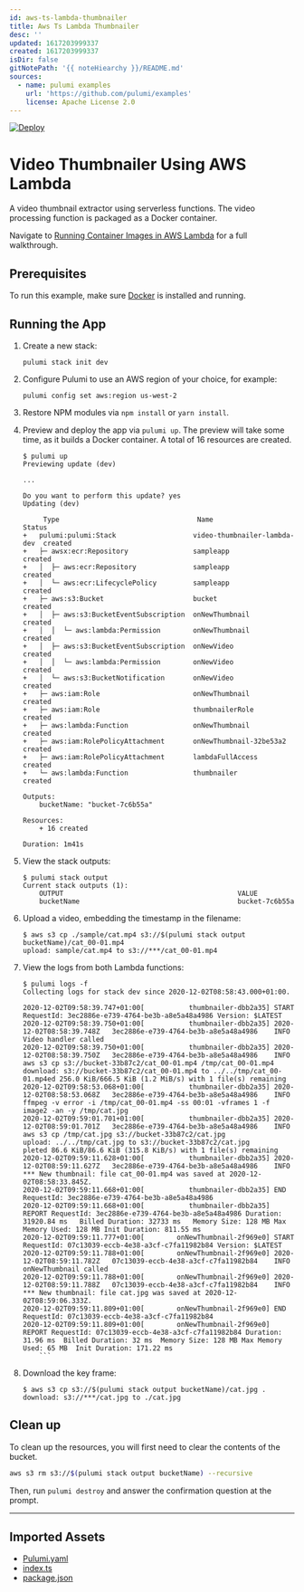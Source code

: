 ```yaml
---
id: aws-ts-lambda-thumbnailer
title: Aws Ts Lambda Thumbnailer
desc: ''
updated: 1617203999337
created: 1617203999337
isDir: false
gitNotePath: '{{ noteHiearchy }}/README.md'
sources:
  - name: pulumi examples
    url: 'https://github.com/pulumi/examples'
    license: Apache License 2.0
---
```

[![Deploy](https://get.pulumi.com/new/button.svg)](https://app.pulumi.com/new)

# Video Thumbnailer Using AWS Lambda

A video thumbnail extractor using serverless functions. The video processing function is packaged as a Docker container.

Navigate to [Running Container Images in AWS Lambda](https://www.pulumi.com/blog/aws-lambda-container-support/) for a full walkthrough.

## Prerequisites

To run this example, make sure [Docker](https://docs.docker.com/engine/installation/) is installed and running.

## Running the App

1. Create a new stack:

   ```
   pulumi stack init dev
   ```

2. Configure Pulumi to use an AWS region of your choice, for example:

   ```
   pulumi config set aws:region us-west-2
   ```

3. Restore NPM modules via `npm install` or `yarn install`.

4. Preview and deploy the app via `pulumi up`. The preview will take some time, as it builds a Docker container. A total of 16 resources are created.

   ```
   $ pulumi up
   Previewing update (dev)

   ...

   Do you want to perform this update? yes
   Updating (dev)

        Type                                  Name                          Status      
   +   pulumi:pulumi:Stack                   video-thumbnailer-lambda-dev  created     
   +   ├─ awsx:ecr:Repository                sampleapp                     created     
   +   │  ├─ aws:ecr:Repository              sampleapp                     created     
   +   │  └─ aws:ecr:LifecyclePolicy         sampleapp                     created     
   +   ├─ aws:s3:Bucket                      bucket                        created     
   +   │  ├─ aws:s3:BucketEventSubscription  onNewThumbnail                created     
   +   │  │  └─ aws:lambda:Permission        onNewThumbnail                created     
   +   │  ├─ aws:s3:BucketEventSubscription  onNewVideo                    created     
   +   │  │  └─ aws:lambda:Permission        onNewVideo                    created     
   +   │  └─ aws:s3:BucketNotification       onNewVideo                    created     
   +   ├─ aws:iam:Role                       onNewThumbnail                created     
   +   ├─ aws:iam:Role                       thumbnailerRole               created     
   +   ├─ aws:lambda:Function                onNewThumbnail                created     
   +   ├─ aws:iam:RolePolicyAttachment       onNewThumbnail-32be53a2       created     
   +   ├─ aws:iam:RolePolicyAttachment       lambdaFullAccess              created     
   +   └─ aws:lambda:Function                thumbnailer                   created     

   Outputs:
       bucketName: "bucket-7c6b55a"

   Resources:
       + 16 created

   Duration: 1m41s
   ```

5. View the stack outputs:

   ```
   $ pulumi stack output
   Current stack outputs (1):
       OUTPUT                                           VALUE
       bucketName                                       bucket-7c6b55a
   ```

6. Upload a video, embedding the timestamp in the filename:

   ```
   $ aws s3 cp ./sample/cat.mp4 s3://$(pulumi stack output bucketName)/cat_00-01.mp4
   upload: sample/cat.mp4 to s3://***/cat_00-01.mp4
   ```

7. View the logs from both Lambda functions:

   ````
   $ pulumi logs -f
   Collecting logs for stack dev since 2020-12-02T08:58:43.000+01:00.

   2020-12-02T09:58:39.747+01:00[           thumbnailer-dbb2a35] START RequestId: 3ec2886e-e739-4764-be3b-a8e5a48a4986 Version: $LATEST
   2020-12-02T09:58:39.750+01:00[           thumbnailer-dbb2a35] 2020-12-02T08:58:39.748Z	3ec2886e-e739-4764-be3b-a8e5a48a4986	INFO	Video handler called
   2020-12-02T09:58:39.750+01:00[           thumbnailer-dbb2a35] 2020-12-02T08:58:39.750Z	3ec2886e-e739-4764-be3b-a8e5a48a4986	INFO	aws s3 cp s3://bucket-33b87c2/cat_00-01.mp4 /tmp/cat_00-01.mp4
   download: s3://bucket-33b87c2/cat_00-01.mp4 to ../../tmp/cat_00-01.mp4ed 256.0 KiB/666.5 KiB (1.2 MiB/s) with 1 file(s) remaining
   2020-12-02T09:58:53.068+01:00[           thumbnailer-dbb2a35] 2020-12-02T08:58:53.068Z	3ec2886e-e739-4764-be3b-a8e5a48a4986	INFO	ffmpeg -v error -i /tmp/cat_00-01.mp4 -ss 00:01 -vframes 1 -f image2 -an -y /tmp/cat.jpg
   2020-12-02T09:59:01.701+01:00[           thumbnailer-dbb2a35] 2020-12-02T08:59:01.701Z	3ec2886e-e739-4764-be3b-a8e5a48a4986	INFO	aws s3 cp /tmp/cat.jpg s3://bucket-33b87c2/cat.jpg
   upload: ../../tmp/cat.jpg to s3://bucket-33b87c2/cat.jpg          pleted 86.6 KiB/86.6 KiB (315.8 KiB/s) with 1 file(s) remaining
   2020-12-02T09:59:11.628+01:00[           thumbnailer-dbb2a35] 2020-12-02T08:59:11.627Z	3ec2886e-e739-4764-be3b-a8e5a48a4986	INFO	*** New thumbnail: file cat_00-01.mp4 was saved at 2020-12-02T08:58:33.845Z.
   2020-12-02T09:59:11.668+01:00[           thumbnailer-dbb2a35] END RequestId: 3ec2886e-e739-4764-be3b-a8e5a48a4986
   2020-12-02T09:59:11.668+01:00[           thumbnailer-dbb2a35] REPORT RequestId: 3ec2886e-e739-4764-be3b-a8e5a48a4986	Duration: 31920.84 ms	Billed Duration: 32733 ms	Memory Size: 128 MB	Max Memory Used: 128 MB	Init Duration: 811.55 ms	
   2020-12-02T09:59:11.777+01:00[        onNewThumbnail-2f969e0] START RequestId: 07c13039-eccb-4e38-a3cf-c7fa11982b84 Version: $LATEST
   2020-12-02T09:59:11.788+01:00[        onNewThumbnail-2f969e0] 2020-12-02T08:59:11.782Z	07c13039-eccb-4e38-a3cf-c7fa11982b84	INFO	onNewThumbnail called
   2020-12-02T09:59:11.788+01:00[        onNewThumbnail-2f969e0] 2020-12-02T08:59:11.788Z	07c13039-eccb-4e38-a3cf-c7fa11982b84	INFO	*** New thumbnail: file cat.jpg was saved at 2020-12-02T08:59:06.333Z.
   2020-12-02T09:59:11.809+01:00[        onNewThumbnail-2f969e0] END RequestId: 07c13039-eccb-4e38-a3cf-c7fa11982b84
   2020-12-02T09:59:11.809+01:00[        onNewThumbnail-2f969e0] REPORT RequestId: 07c13039-eccb-4e38-a3cf-c7fa11982b84	Duration: 31.96 ms	Billed Duration: 32 ms	Memory Size: 128 MB	Max Memory Used: 65 MB	Init Duration: 171.22 ms
       ```

   ````

8. Download the key frame:

   ```
   $ aws s3 cp s3://$(pulumi stack output bucketName)/cat.jpg .
   download: s3://***/cat.jpg to ./cat.jpg
   ```

## Clean up

To clean up the resources, you will first need to clear the contents of the bucket.

```bash
aws s3 rm s3://$(pulumi stack output bucketName) --recursive
```

Then, run `pulumi destroy` and answer the confirmation question at the prompt.

* * *

## Imported Assets

- [Pulumi.yaml](/assets/pulumi.yaml)
- [index.ts](/assets/index.ts)
- [package.json](/assets/package.json)

